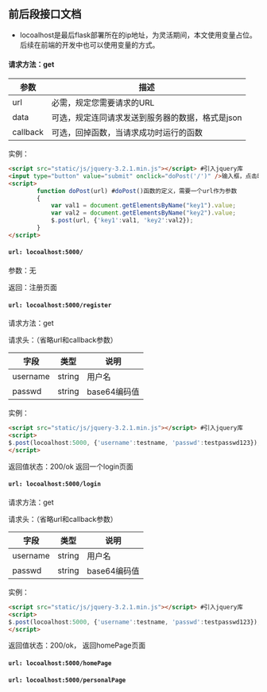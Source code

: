 ##  前后段接口文档

+ locoalhost是最后flask部署所在的ip地址，为灵活期间，本文使用变量占位。后续在前端的开发中也可以使用变量的方式。

#### 请求方法：get

| 参数     | 描述                                             |
| -------- | ------------------------------------------------ |
| url      | 必需，规定您需要请求的URL                        |
| data     | 可选，规定连同请求发送到服务器的数据，格式是json |
| callback | 可选，回掉函数，当请求成功时运行的函数           |

实例：

```html
<script src="static/js/jquery-3.2.1.min.js"></script> #引入jquery库
<input type="button" value="submit" onclick="doPost('/')" />输入框，点击时执行doPost()函数
<script>
		function doPost(url) #doPost()函数的定义，需要一个url作为参数
		{
			var val1 = document.getElementsByName("key1").value;
			var val2 = document.getElementsByName("key2").value;
			$.post(url, {'key1':val1, 'key2':val2});
		}
</script>
```

#### `url: locoalhost:5000/`

参数：无

返回：注册页面

#### `url: locoalhost:5000/register`

请求方法：get

请求头：（省略url和callback参数）

| 字段     | 类型   | 说明         |
| -------- | ------ | ------------ |
| username | string | 用户名       |
| passwd   | string | base64编码值 |

实例：

```html
<script src="static/js/jquery-3.2.1.min.js"></script> #引入jquery库
<script>
$.post(locoalhost:5000, {'username':testname, 'passwd':testpasswd123});
</script>
```

返回值状态：200/ok 返回一个login页面

#### `url: locoalhost:5000/login`

请求方法：get

请求头：（省略url和callback参数）

| 字段     | 类型   | 说明         |
| -------- | ------ | ------------ |
| username | string | 用户名       |
| passwd   | string | base64编码值 |

实例：

```html
<script src="static/js/jquery-3.2.1.min.js"></script> #引入jquery库
<script>
$.post(locoalhost:5000, {'username':testname, 'passwd':testpasswd123});
</script>
```

返回值状态：200/ok， 返回homePage页面

#### `url: locoalhost:5000/homePage`



#### `url: locoalhost:5000/personalPage`

